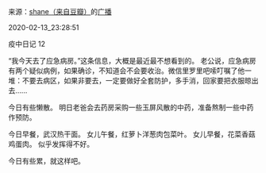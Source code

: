 来源：[shane（来自豆瓣）](https://www.douban.com/people/37164735/)的[广播](https://www.douban.com/people/37164735/status/2809348596/)


2020-02-13_23:28:51


疫中日记 12

“我今天去了应急病房。”这条信息，大概是最近最不想看到的。
老公说，应急病房有两个疑似病例，如果确诊，不知道会不会要收治。微信里罗里吧嗦叮嘱了他一堆：不要去病区，如果非要去，一定要做好全套防护，多手消，回家要把衣服晾出去……

今日有些懒散。
明日老爸会去药房采购一些玉屏风散的中药，准备熬制一些中药作预防。

今日早餐，武汉热干面。
女儿午餐，红萝卜洋葱肉包菜叶。
女儿早餐，花菜香菇鸡蛋肉。
似乎发挥得不好。

今日有些累，就这样吧。
